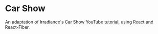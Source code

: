 # Car Show

An adaptation of Irradiance's [Car Show YouTube tutorial](https://www.youtube.com/watch?v=lcMCVWYpnrI), using React and React-Fiber.


